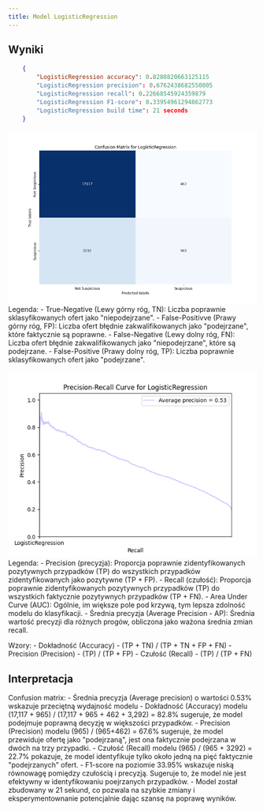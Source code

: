 ```yaml
---
title: Model LogisticRegression
---
```



## Wyniki

```json
    {
        "LogisticRegression accuracy": 0.8280820663125115
        "LogisticRegression precision": 0.6762438682550805
        "LogisticRegression recall": 0.22668545924359879
        "LogisticRegression F1-score": 0.33954961294862773
        "LogisticRegression build time": 21 seconds
    }
```


![Confusion Matrix](confusion-matrix-logistics-regression.png)
Legenda:
    - True-Negative (Lewy górny róg, TN): Liczba poprawnie sklasyfikowanych ofert jako "niepodejrzane".
    - False-Positivve (Prawy górny róg, FP): Liczba ofert błędnie zakwalifikowanych jako "podejrzane", które faktycznie są poprawne.
    - False-Negative (Lewy dolny róg, FN): Liczba ofert błędnie zakwalifikowanych jako "niepodejrzane", które są podejrzane.
    - False-Positive (Prawy dolny róg, TP): Liczba poprawnie sklasyfikowanych ofert jako "podejrzane".

![Precision Recall](precision-recall-logistics-regression.png)
Legenda:
    - Precision (precyzja): Proporcja poprawnie zidentyfikowanych pozytywnych przypadków (TP) do wszystkich przypadków zidentyfikowanych jako pozytywne (TP + FP).
    - Recall (czułość): Proporcja poprawnie zidentyfikowanych pozytywnych przypadków (TP) do wszystkich faktycznie pozytywnych przypadków (TP + FN).
    - Area Under Curve (AUC): Ogólnie, im większe pole pod krzywą, tym lepsza zdolność modelu do klasyfikacji.
    - Średnia precyzja (Average Precision - AP): Średnia wartość precyzji dla różnych progów, obliczona jako ważona średnia zmian recall.

Wzory:
    - Dokładność (Accuracy) -  (TP + TN) / (TP + TN + FP + FN)
    - Precision (Precision) -  (TP) / (TP + FP) 
    - Czułość (Recall) - (TP) / (TP + FN)
## Interpretacja

Confusion matrix:
    - Średnia precyzja (Average precision) o wartości 0.53% wskazuje przeciętną wydajność modelu
    - Dokładność (Accuracy) modelu (17,117 + 965) / (17,117 + 965 + 462 + 3,292) = 82.8% sugeruje, że model podejmuje poprawną decyzję w większości przypadków.
    - Precision (Precision) modelu (965) / (965+462) = 67.6% sugeruje, że model przewiduje ofertę jako "podejrzaną", jest ona faktycznie podejrzana w dwóch na trzy przypadki.
    - Czułość (Recall) modelu (965) / (965 + 3292) = 22.7% pokazuje, że model identyfikuje tylko około jedną na pięć faktycznie "podejrzanych" ofert.
    - F1-score na poziomie 33.95% wskazuje niską równowagę pomiędzy czułością i precyzją. Sugeruje to, że model nie jest efektywny w identyfikowaniu poejrzanych przypadków.
    - Model został zbudowany w 21 sekund, co pozwala na szybkie zmiany i eksperymentownanie potencjalnie dając szansę na poprawę wyników.
